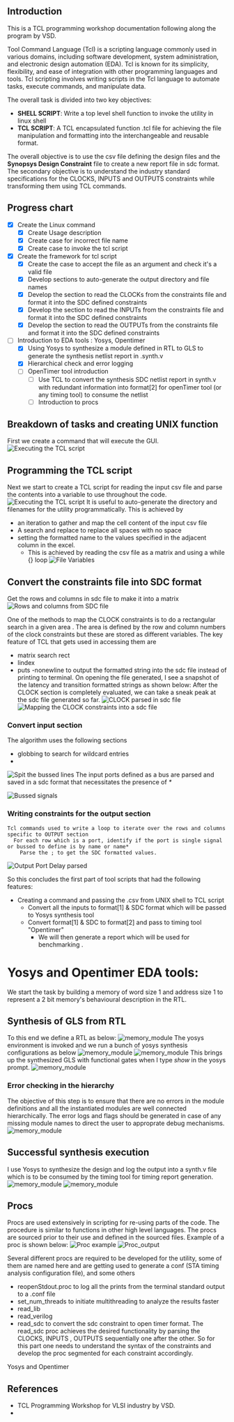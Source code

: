 
## Introduction
This is a TCL programming workshop documentation following along the program by VSD. 

Tool Command Language (Tcl) is a scripting language commonly used in various domains, including software development, system administration, and electronic design automation (EDA). Tcl is known for its simplicity, flexibility, and ease of integration with other programming languages and tools. Tcl scripting involves writing scripts in the Tcl language to automate tasks, execute commands, and manipulate data.

The overall task is divided into two key objectives:
* **SHELL SCRIPT**: Write a top level shell function to invoke the utility in linux shell
* **TCL SCRIPT**: A TCL encapsulated function .tcl file for achieving the file manipulation and formatting into the interchangeable and reusable format.

The overall objective is to use the csv file defining the design files and the **Synopsys Design Constraint** file to create a new report file in sdc format. The secondary objective is to understand the industry standard specifications for the CLOCKS, INPUTS and OUTPUTS constraints while transforming them using TCL commands. 

## Progress chart
- [x] Create the Linux command
  - [x] Create Usage description
  - [x] Create case for incorrect file name
  - [x] Create case to invoke the tcl script  
- [x] Create the framework for tcl script
  - [x] Create the case to accept the file as an argument and check it's a valid file
  - [x] Develop sections to auto-generate the output directory and file names
  - [x] Develop the section to read the CLOCKs from the constraints file and format it into the SDC defined constraints
  - [x] Develop the section to read the INPUTs from the constraints file and format it into the SDC defined constraints
  - [x] Develop the section to read the OUTPUTs from the constraints file and format it into the SDC defined constraints
- [ ] Introduction to EDA tools : Yosys, Opentimer
  - [x]  Using Yosys to synthesize a module defined in RTL to GLS to generate the synthesis netlist report in .synth.v
    - [x] Hierarchical check and error logging
  - [ ] OpenTimer tool introduction
    - [ ] Use TCL to convert the synthesis SDC netlist report in synth.v with redundant information into format[2] for openTimer tool  (or any timing tool) to consume the netlist
    - [ ] Introduction to procs   

## Breakdown of tasks and creating UNIX function
First we create a command that will execute the GUI. 
![Executing the TCL script](/assets/Day1_MakingExecutable_Script.png)

## Programming the TCL script
Next we start to create a TCL script for reading the input csv file and parse the contents into a variable to use throughout the code.
![Executing the TCL script](/assets/Day2_BareBonesTCL_Script.jpg)
It is useful to auto-generate the directory and filenames for the utility programmatically. This is achieved by 
* an iteration to gather and map the cell content of the input csv file
* A search and replace to replace all spaces with no space
* setting the formatted name to the values specified in the adjacent column in the excel.
  *  This is achieved by reading the csv file as a matrix and using a while {} loop
![File Variables](/assets/D2_FileVariables.jpg)
 
## Convert the constraints file into SDC format
Get the rows and columns in sdc file to make it into a matrix
![Rows and columns from SDC file](/assets/Day_2_Get_number_of_rows_columns_in_SDC_file.jpg)

One of the methods to map the CLOCK constraints is to do a rectangular search in a given area . The area is defined by the row and column numbers of the clock constraints but these are stored as different variables. The key feature of TCL that gets used in accessing them are 
* matrix search rect
* lindex
* puts -nonewline <filename> to output the formatted string into the sdc file instead of printing to terminal.
On opening the file generated, I see a snapshot of the latency and transition formatted strings as shown below:
After the CLOCK section is completely evaluated, we can take a sneak peak at the sdc file generated so far.
![CLOCK parsed in sdc file](/assets/Day3/D3_Clock_Constraints_parsed.jpg)
![Mapping the CLOCK constraints into a sdc file](/assets/Day3/D3_StartMapping_designConstraints_into_sdc_output_1.jpg)

### Convert input section
The algorithm uses the following sections
  * globbing to search for wildcard entries
  * 

![Spit the bussed lines ](/assets/D3_SplitBusLines_1.jpg)
The input ports defined as a bus are parsed and saved in a sdc format that necessitates the presence of *\** 

![Bussed signals](/assets/Bussed_InputPorts_searched_into.jpg)

### Writing constraints for the output section
```
Tcl commands used to write a loop to iterate over the rows and columns specific to OUTPUT section
  For each row which is a port, identify if the port is single signal or bussed to define is by name or name*
    Parse the ; to get the SDC formatted values. 
```
![Output Port Delay parsed](/assets/OutputPortDelays.jpg)

So this concludes the first part of tool scripts that had the following features:
* Creating a command and passing the .csv from UNIX shell to TCL script
    * Convert all the inputs to format[1] & SDC format which will be passed to Yosys synthesis tool
    * Convert format[1] & SDC to format[2] and pass to timing tool "Opentimer"
      * We will then generate a report which will be used for benchmarking . 
# Yosys and Opentimer EDA tools:
 We start the task by building a memory of word size 1 and address size 1 to represent a 2 bit memory's behavioural description in the RTL.
 ## Synthesis of GLS from RTL
 To this end we define a RTL as below:
 ![memory_module](/assets/Synthesis/memory_module.jpg)
 The yosys environment is invoked and we run a bunch of yosys synthesis configurations as below
  ![memory_module](/assets/Synthesis/memory_synthesis.jpg)
  ![memory_module](/assets/Synthesis/run_synthesis.jpg)
  This brings up the synthesized GLS with functional gates when I type *show* in the yosys prompt.
  ![memory_module](/assets/Synthesis/synthesized_GLS.jpg)

### Error checking in the hierarchy
The objective of this step is to ensure that there are no errors in the module definitions and all the instantiated modules are well connected hierarchically. The error logs and flags should be generated in case of any missing module names to direct the user to approprate debug mechanisms.
  ![memory_module](/assets/Synthesis/Hierarchy_Checked_Successfully.jpg)
  
  ## Successful synthesis execution
I use Yosys to synthesize the design and log the output into a synth.v file which is to be consumed by the timing tool for timing report generation. 
 ![memory_module](/assets/Synthesis/Creating_and_dumping_synthesis_script_openDOTys.jpg)
 ![memory_module](/assets/Synthesis/4_synthesis_logged.jpg)

 ## Procs
   Procs are used extensively in scripting for re-using parts of the code. The procedure is similar to functions in other high level languages. The procs are sourced prior to their use and defined in the sourced files. 
   Example of a proc is shown below:
  ![Proc example](/assets/Procs/1_Proc_Example.jpg)
  ![Proc_output](/assets/Procs/2_Proc_executed.jpg)

Several different procs are required to be developed for the utility, some of them are named here and are getting used to generate a conf (STA timing analysis configuration file), and some others
* reopenStdout.proc to log all the prints from the terminal standard output to a .conf file
* set_num_threads to initiate multithreading to analyze the results faster
* read_lib
* read_verilog
* read_sdc to convert the sdc constraint to open timer format.
The read_sdc proc achieves the desired functionality by parsing the CLOCKS, INPUTS , OUTPUTS sequentially one after the other. So for this part one needs to understand the syntax of the constraints and develop the proc segmented for each constraint accordingly.



  
  
Yosys and Opentimer
## References
* TCL Programming Workshop for VLSI industry by VSD.
* 
